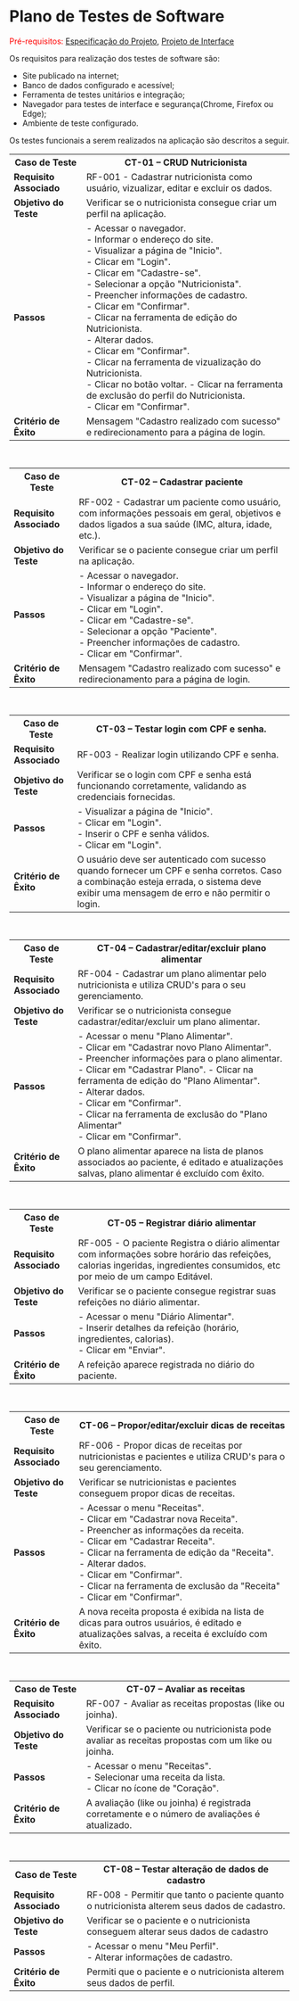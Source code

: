 # Plano de Testes de Software

<span style="color:red">Pré-requisitos: <a href="https://github.com/ICEI-PUC-Minas-PMV-ADS/PMV-ADS-2024-1-E1-Proj-Direcionamento-Profissional/blob/main/documentos/02-Especificação%20do%20Projeto.md"> Especificação do Projeto</a></span>, <a href="https://github.com/ICEI-PUC-Minas-PMV-ADS/PMV-ADS-2024-1-E1-Proj-Direcionamento-Profissional/blob/main/documentos/04-Projeto%20de%20Interface.md"> Projeto de Interface</a>

Os requisitos para realização dos testes de software são:
<ul><li>Site publicado na internet;</li>
<li>Banco de dados configurado e acessível;</li>
<li>Ferramenta de testes unitários e integração;</li>
<li>Navegador para testes de interface e segurança(Chrome, Firefox ou Edge);</li>
<li>Ambiente de teste configurado.</li>
</ul>

Os testes funcionais a serem realizados na aplicação são descritos a seguir.

<table>
    <tr>
        <th><strong>Caso de Teste</strong></th>
        <th><strong>CT-01 –  CRUD Nutricionista</strong></th>
    </tr>
    <tr>
        <td><strong>Requisito Associado</strong></td>
        <td>RF-001 - Cadastrar nutricionista como usuário, vizualizar, editar e excluir os dados.</td>
    </tr>
    <tr>
        <td><strong>Objetivo do Teste</strong></td>
        <td>Verificar se o nutricionista consegue criar um perfil na aplicação.</td>
    </tr>
    <tr>
        <td><strong>Passos</strong></td>
        <td>
            - Acessar o navegador. <br>
            - Informar o endereço do site. <br>
            - Visualizar a página de "Inicio". <br>
            - Clicar em "Login". <br>
            - Clicar em "Cadastre-se". <br>
            - Selecionar a opção "Nutricionista". <br>
            - Preencher informações de cadastro. <br>
            - Clicar em "Confirmar". <br>
            - Clicar na ferramenta de edição do Nutricionista. <br>
            - Alterar dados. <br>
            - Clicar em "Confirmar". <br>
            - Clicar na ferramenta de vizualização do Nutricionista. <br>
            - Clicar no botão voltar.
            - Clicar na ferramenta de exclusão do perfil do Nutricionista. <br>
            - Clicar em "Confirmar". <br>
        </td>
    </tr>
    <tr>
        <td><strong>Critério de Êxito</strong></td>
        <td>Mensagem "Cadastro realizado com sucesso" e redirecionamento para a página de login.</td>
    </tr>
</table>

<br>

<table>
    <tr>
        <th><strong>Caso de Teste</strong></th>
        <th><strong>CT-02 – Cadastrar paciente</strong></th>
    </tr>
    <tr>
        <td><strong>Requisito Associado</strong></td>
        <td>RF-002 - Cadastrar um paciente como usuário, com informações pessoais em geral, objetivos e dados ligados a sua saúde (IMC, altura, idade, etc.).</td>
    </tr>
    <tr>
        <td><strong>Objetivo do Teste</strong></td>
        <td>Verificar se o paciente consegue criar um perfil na aplicação.</td>
    </tr>
    <tr>
        <td><strong>Passos</strong></td>
        <td>
            - Acessar o navegador. <br>
            - Informar o endereço do site. <br>
            - Visualizar a página de "Inicio". <br>
            - Clicar em "Login". <br>
            - Clicar em "Cadastre-se". <br>
            - Selecionar a opção "Paciente". <br>
            - Preencher informações de cadastro. <br>
            - Clicar em "Confirmar".
        </td>
    </tr>
    <tr>
        <td><strong>Critério de Êxito</strong></td>
        <td>Mensagem "Cadastro realizado com sucesso" e redirecionamento para a página de login.</td>
    </tr>
</table>

<br>

<table>
    <tr>
        <th><strong>Caso de Teste</strong></th>
        <th><strong>CT-03 – Testar login com CPF e senha.</strong></th>
    </tr>
    <tr>
        <td><strong>Requisito Associado</strong></td>
        <td>RF-003 - Realizar login utilizando CPF e senha.</td>
    </tr>
    <tr>
        <td><strong>Objetivo do Teste</strong></td>
        <td>Verificar se o login com CPF e senha está funcionando corretamente, validando as credenciais fornecidas.</td>
    </tr>
    <tr>
        <td><strong>Passos</strong></td>
        <td>
            - Visualizar a página de "Inicio". <br>
            - Clicar em "Login". <br>
            - Inserir o CPF e senha válidos. <br>
            - Clicar em "Login".
        </td>
    </tr>
    <tr>
        <td><strong>Critério de Êxito</strong></td>
        <td>O usuário deve ser autenticado com sucesso quando fornecer um CPF e senha corretos. Caso a combinação esteja errada, o sistema deve exibir uma mensagem de erro e não permitir o login.</td>
    </tr>
</table>

<br>

<table>
    <tr>
        <th><strong>Caso de Teste</strong></th>
        <th><strong>CT-04 – Cadastrar/editar/excluir plano alimentar</strong></th>
    </tr>
    <tr>
        <td><strong>Requisito Associado</strong></td>
        <td>RF-004 - Cadastrar um plano alimentar pelo nutricionista e utiliza CRUD's para o seu gerenciamento.</td>
    </tr>
    <tr>
        <td><strong>Objetivo do Teste</strong></td>
        <td>Verificar se o nutricionista consegue cadastrar/editar/excluir um plano alimentar.</td>
    </tr>
    <tr>
        <td><strong>Passos</strong></td>
        <td>
            - Acessar o menu "Plano Alimentar". <br>
            - Clicar em "Cadastrar novo Plano Alimentar". <br>         
            - Preencher informações para o plano alimentar.<br>
            - Clicar em "Cadastrar Plano".
            - Clicar na ferramenta de edição do "Plano Alimentar".<br>
            - Alterar dados.<br>
            - Clicar em "Confirmar".<br>
            - Clicar na ferramenta de exclusão do "Plano Alimentar"<br>
            - Clicar em "Confirmar".
        </td>
    </tr>
    <tr>
        <td><strong>Critério de Êxito</strong></td>
        <td>O plano alimentar aparece na lista de planos associados ao paciente, é editado e atualizações salvas, plano alimentar é excluído com êxito.</td>
    </tr>
</table>

<br>

<table>
    <tr>
        <th><strong>Caso de Teste</strong></th>
        <th><strong>CT-05 – Registrar diário alimentar</strong></th>
    </tr>
    <tr>
        <td><strong>Requisito Associado</strong></td>
        <td>RF-005 - O paciente Registra o diário alimentar com informações sobre horário das refeições, calorias ingeridas, ingredientes consumidos, etc por meio de um campo Editável.</td>
    </tr>
    <tr>
        <td><strong>Objetivo do Teste</strong></td>
        <td>Verificar se o paciente consegue registrar suas refeições no diário alimentar.</td>
    </tr>
    <tr>
        <td><strong>Passos</strong></td>
        <td>
            - Acessar o menu "Diário Alimentar". <br>
            - Inserir detalhes da refeição (horário, ingredientes, calorias). <br>
            - Clicar em "Enviar".
        </td>
    </tr>
    <tr>
        <td><strong>Critério de Êxito</strong></td>
        <td>A refeição aparece registrada no diário do paciente.</td>
    </tr>
</table>

<br>

<table>
    <tr>
        <th><strong>Caso de Teste</strong></th>
        <th><strong>CT-06 – Propor/editar/excluir dicas de receitas</strong></th>
    </tr>
    <tr>
        <td><strong>Requisito Associado</strong></td>
        <td>RF-006 - Propor dicas de receitas por nutricionistas e pacientes e utiliza CRUD's para o seu gerenciamento.</td>
    </tr>
    <tr>
        <td><strong>Objetivo do Teste</strong></td>
        <td>Verificar se nutricionistas e pacientes conseguem propor dicas de receitas.</td>
    </tr>
    <tr>
        <td><strong>Passos</strong></td>
        <td>
            - Acessar o menu "Receitas". <br>
            - Clicar em "Cadastrar nova Receita". <br>
            - Preencher as informações da receita. <br>
            - Clicar em "Cadastrar Receita". <br>
            - Clicar na ferramenta de edição da "Receita". <br>
            - Alterar dados.<br>
            - Clicar em "Confirmar". <br>
            - Clicar na ferramenta de exclusão da "Receita" <br>
            - Clicar em "Confirmar".
        </td>
    </tr>
    <tr>
        <td><strong>Critério de Êxito</strong></td>
        <td>A nova receita proposta é exibida na lista de dicas para outros usuários, é editado e atualizações salvas, a receita é excluído com êxito. </td>
    </tr>
</table>

<br>

<table>
    <tr>
        <th><strong>Caso de Teste</strong></th>
        <th><strong>CT-07 – Avaliar as receitas</strong></th>
    </tr>
    <tr>
        <td><strong>Requisito Associado</strong></td>
        <td>RF-007 - Avaliar as receitas propostas (like ou joinha).</td>
    </tr>
    <tr>
        <td><strong>Objetivo do Teste</strong></td>
        <td>Verificar se o paciente ou nutricionista pode avaliar as receitas propostas com um like ou joinha.</td>
    </tr>
    <tr>
        <td><strong>Passos</strong></td>
        <td>
            - Acessar o menu "Receitas". <br>
            - Selecionar uma receita da lista. <br>
            - Clicar no ícone de "Coração".
        </td>
    </tr>
    <tr>
        <td><strong>Critério de Êxito</strong></td>
        <td>A avaliação (like ou joinha) é registrada corretamente e o número de avaliações é atualizado.</td>
    </tr>
</table>

<br>

<table>
    <tr>
        <th><strong>Caso de Teste</strong></th>
        <th><strong>CT-08 – Testar alteração de dados de cadastro</strong></th>
    </tr>
    <tr>
        <td><strong>Requisito Associado</strong></td>
        <td>RF-008 - Permitir que tanto o paciente quanto o nutricionista alterem seus dados de cadastro.</td>
    </tr>
    <tr>
        <td><strong>Objetivo do Teste</strong></td>
        <td>Verificar se o paciente e o nutricionista conseguem alterar seus dados de cadastro</td>
    </tr>
    <tr>
        <td><strong>Passos</strong></td>
        <td>
            - Acessar o menu "Meu Perfil". <br>
            - Alterar informações de cadastro.
        </td>
    </tr>
    <tr>
        <td><strong>Critério de Êxito</strong></td>
        <td>Permiti que o paciente e o nutricionista alterem seus dados de perfil.</td>
    </tr>
</table>
